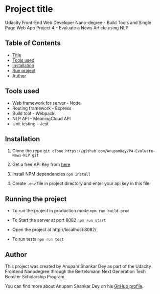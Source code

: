 # Project title

Udacity Front-End Web Developer Nano-degree - Build Tools and Single Page Web App 
Project 4 - Evaluate a News Article using NLP 


## Table of Contents


- [Title](#project-title)
- [Tools used](#built-with)
- [Installation](#installation)
- [Run project](#running-the-project)
- [Author](#author)


## Tools used

- Web framework for server - Node
- Routing framework - Express
- Build tool - Webpack.
- NLP API - MeaningCloud API
- Unit testing - Jest

## Installation

1. Clone the repo
   `git clone https://github.com/AnupamDey/P4-Evaluate-News-NLP.git`

2. Get a free API Key from [here](https://www.meaningcloud.com/developer/login)

3. Install NPM dependencies
   `npm install`

4. Create `.env` file in project directory and enter your api key in this file

## Running the project

- To run the project in production mode
  `npm run build-prod`

- To Start the server at port 8082
  `npm run start`
- Open the project at http://localhost:8082/

- To run tests
  `npm run test`

## Author

This project was created by Anupam Shankar Dey as part of the Udacity Frontend Nanodegree through the Bertelsmann Next Generation Tech Booster Scholarship Program.

You can find more about Anupam Shankar Dey on his [GitHub profile](https://github.com/AnupamDey).